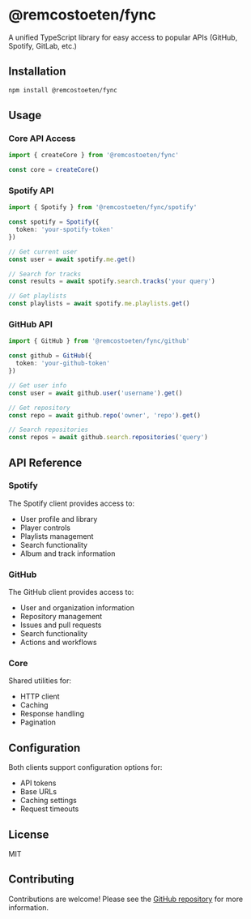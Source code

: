 # @remcostoeten/fync

A unified TypeScript library for easy access to popular APIs (GitHub, Spotify, GitLab, etc.)

## Installation

```bash
npm install @remcostoeten/fync
```

## Usage

### Core API Access

```typescript
import { createCore } from '@remcostoeten/fync'

const core = createCore()
```

### Spotify API

```typescript
import { Spotify } from '@remcostoeten/fync/spotify'

const spotify = Spotify({
  token: 'your-spotify-token'
})

// Get current user
const user = await spotify.me.get()

// Search for tracks
const results = await spotify.search.tracks('your query')

// Get playlists
const playlists = await spotify.me.playlists.get()
```

### GitHub API

```typescript
import { GitHub } from '@remcostoeten/fync/github'

const github = GitHub({
  token: 'your-github-token'
})

// Get user info
const user = await github.user('username').get()

// Get repository
const repo = await github.repo('owner', 'repo').get()

// Search repositories
const repos = await github.search.repositories('query')
```

## API Reference

### Spotify

The Spotify client provides access to:
- User profile and library
- Player controls
- Playlists management
- Search functionality
- Album and track information

### GitHub

The GitHub client provides access to:
- User and organization information
- Repository management
- Issues and pull requests
- Search functionality
- Actions and workflows

### Core

Shared utilities for:
- HTTP client
- Caching
- Response handling
- Pagination

## Configuration

Both clients support configuration options for:
- API tokens
- Base URLs
- Caching settings
- Request timeouts

## License

MIT

## Contributing

Contributions are welcome! Please see the [GitHub repository](https://github.com/remcostoeten/fync) for more information.
